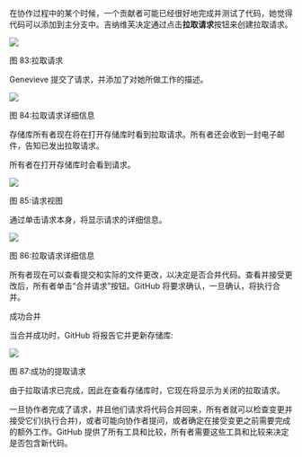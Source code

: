 在协作过程中的某个时候，一个贡献者可能已经很好地完成并测试了代码，她觉得代码可以添加到主分支中。吉纳维芙决定通过点击**拉取请求**按钮来创建拉取请求。

![](../images/00087.jpeg)

图 83:拉取请求

Genevieve 提交了请求，并添加了对她所做工作的描述。

![](../images/00088.jpeg)

图 84:拉取请求详细信息

存储库所有者现在将在打开存储库时看到拉取请求。所有者还会收到一封电子邮件，告知已发出拉取请求。

所有者在打开存储库时会看到请求。

![](../images/00089.jpeg)

图 85:请求视图

通过单击请求本身，将显示请求的详细信息。

![](../images/00090.jpeg)

图 86:拉取请求详细信息

所有者现在可以查看提交和实际的文件更改，以决定是否合并代码。查看并接受更改后，所有者单击“合并请求”按钮。GitHub 将要求确认，一旦确认，将执行合并。

成功合并

当合并成功时，GitHub 将报告它并更新存储库:

![](../images/00091.jpeg)

图 87:成功的提取请求

由于拉取请求已完成，因此在查看存储库时，它现在将显示为关闭的拉取请求。

一旦协作者完成了请求，并且他们请求将代码合并回来，所有者就可以检查变更并接受它们(执行合并)，或者可能向协作者提问，或者确定在接受变更之前需要完成的额外工作。GitHub 提供了所有工具和比较，所有者需要这些工具和比较来决定是否包含新代码。